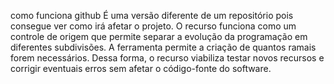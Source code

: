 como funciona github
É uma versão diferente de um repositório
pois consegue ver como irá afetar o projeto.
O recurso funciona como um controle de origem que permite separar a evolução da programação em diferentes subdivisões.
A ferramenta permite a criação de quantos ramais forem necessários. Dessa forma, o recurso viabiliza testar novos recursos e corrigir eventuais erros sem afetar o código-fonte do software.
